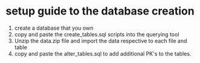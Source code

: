 # setup guide to the database creation

1. create a database that you own
1. copy and paste the create_tables.sql scripts into the querying tool
1. Unzip the data.zip file and import the data respective to each file and table
1. copy and paste the alter_tables.sql to add additional PK's to the tables.
